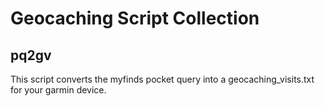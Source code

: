Geocaching Script Collection
============================

pq2gv
-----

This script converts the myfinds pocket query into a geocaching_visits.txt
for your garmin device.
